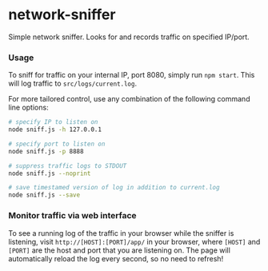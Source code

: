 # network-sniffer

Simple network sniffer. Looks for and records traffic on specified IP/port.

### Usage

To sniff for traffic on your internal IP, port 8080, simply run `npm start`. This will log traffic to `src/logs/current.log`.

For more tailored control, use any combination of the following command line options:

```bash
# specify IP to listen on
node sniff.js -h 127.0.0.1

# specify port to listen on
node sniff.js -p 8888

# suppress traffic logs to STDOUT
node sniff.js --noprint

# save timestamed version of log in addition to current.log
node sniff.js --save
```

### Monitor traffic via web interface

To see a running log of the traffic in your browser while the sniffer is listening, visit `http://[HOST]:[PORT]/app/` in your browser, where `[HOST]` and `[PORT]` are the host and port that you are listening on. The page will automatically reload the log every second, so no need to refresh!
